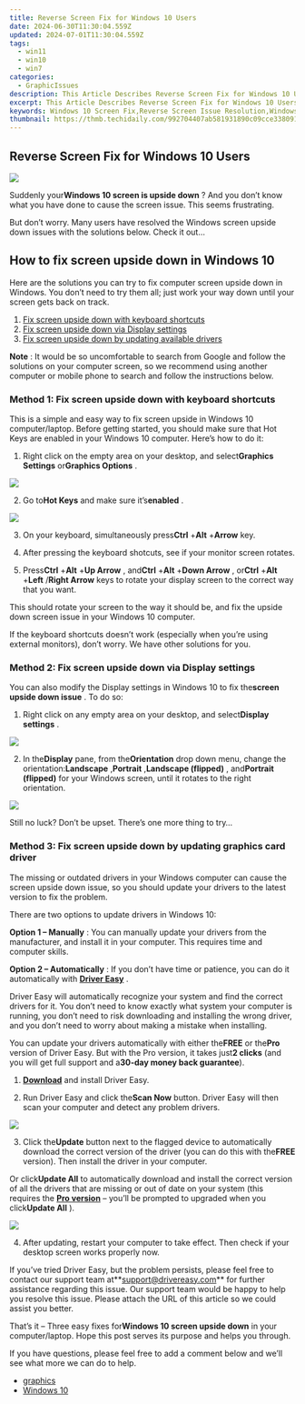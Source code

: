 ```yaml
---
title: Reverse Screen Fix for Windows 10 Users
date: 2024-06-30T11:30:04.559Z
updated: 2024-07-01T11:30:04.559Z
tags:
  - win11
  - win10
  - win7
categories:
  - GraphicIssues
description: This Article Describes Reverse Screen Fix for Windows 10 Users
excerpt: This Article Describes Reverse Screen Fix for Windows 10 Users
keywords: Windows 10 Screen Fix,Reverse Screen Issue Resolution,Windows 10 Display Troubleshooting,Ultimate Windows 10 Screen Repair Guide,Screen Fix for Windows 10 Free Tool,Windows 10 Display Optimization,Reverse Screen Malfunction Fixer Windows 10
thumbnail: https://thmb.techidaily.com/992704407ab581931890c09cce338091c04f10f6ec09034fcef1854347c08c6c.jpg
---
```


## Reverse Screen Fix for Windows 10 Users

![](https://images.drivereasy.com/wp-content/uploads/2018/06/img_5b16649a9fba1.jpg)

 Suddenly your**Windows 10 screen is upside down** ? And you don’t know what you have done to cause the screen issue. This seems frustrating.

 But don’t worry. Many users have resolved the Windows screen upside down issues with the solutions below. Check it out…

## How to fix screen upside down in Windows 10

 Here are the solutions you can try to fix computer screen upside down in Windows. You don’t need to try them all; just work your way down until your screen gets back on track.

1. [Fix screen upside down with keyboard shortcuts](#Fix1)
2. [Fix screen upside down via Display settings](#Fix2)
3. [Fix screen upside down by updating available drivers](#Fix3)

**Note** : It would be so uncomfortable to search from Google and follow the solutions on your computer screen, so we recommend using another computer or mobile phone to search and follow the instructions below.

###  Method 1: Fix screen upside down with keyboard shortcuts

 This is a simple and easy way to fix screen upside in Windows 10 computer/laptop. Before getting started, you should make sure that Hot Keys are enabled in your Windows 10 computer. Here’s how to do it:

 1) Right click on the empty area on your desktop, and select**Graphics Settings** or**Graphics Options** .

![](https://images.drivereasy.com/wp-content/uploads/2018/06/img_5b18e563d98db.jpg)

 2) Go to**Hot Keys** and make sure it’s**enabled** .

![](https://images.drivereasy.com/wp-content/uploads/2018/06/img_5b18e59b14930.jpg)

 3) On your keyboard, simultaneously press**Ctrl** +**Alt** +**Arrow** key.

 4) After pressing the keyboard shotcuts, see if your monitor screen rotates.

 5) Press**Ctrl** +**Alt** +**Up Arrow** , and**Ctrl** +**Alt** +**Down Arrow** , or**Ctrl** +**Alt** +**Left** /**Right Arrow** keys to rotate your display screen to the correct way that you want.

 This should rotate your screen to the way it should be, and fix the upside down screen issue in your Windows 10 computer.

 If the keyboard shortcuts doesn’t work (especially when you’re using external monitors), don’t worry. We have other solutions for you.

###  Method 2: Fix screen upside down via Display settings

 You can also modify the Display settings in Windows 10 to fix the**screen upside down issue** . To do so:

 1) Right click on any empty area on your desktop, and select**Display settings** .

![](https://images.drivereasy.com/wp-content/uploads/2018/06/img_5b1664f56b08b.jpg)

 2) In the**Display** pane, from the**Orientation** drop down menu, change the orientation:**Landscape** ,**Portrait** ,**Landscape (flipped)** , and**Portrait (flipped)** for your Windows screen, until it rotates to the right orientation.

![](https://images.drivereasy.com/wp-content/uploads/2018/06/img_5b16654b0c7e6.jpg)

 Still no luck? Don’t be upset. There’s one more thing to try…

###  Method 3: Fix screen upside down by updating graphics card driver

 The missing or outdated drivers in your Windows computer can cause the screen upside down issue, so you should update your drivers to the latest version to fix the problem.

There are two options to update drivers in Windows 10:

**Option 1 – Manually** : You can manually update your drivers from the manufacturer, and install it in your computer. This requires time and computer skills.

**Option 2 – Automatically** : If you don’t have time or patience, you can do it automatically with **[Driver Easy](https://tools.techidaily.com/drivereasy/download/)**  .

 Driver Easy will automatically recognize your system and find the correct drivers for it. You don’t need to know exactly what system your computer is running, you don’t need to risk downloading and installing the wrong driver, and you don’t need to worry about making a mistake when installing.

 You can update your drivers automatically with either the**FREE** or the**Pro** version of Driver Easy. But with the Pro version, it takes just**2 clicks** (and you will get full support and a**30-day money back guarantee**).

 1) **[Download](https://tools.techidaily.com/drivereasy/download/)**  and install Driver Easy.

 2) Run Driver Easy and click the**Scan Now** button. Driver Easy will then scan your computer and detect any problem drivers.

![](https://images.drivereasy.com/wp-content/uploads/2018/06/img_5b1665b20185d.jpg)

 3) Click the**Update** button next to the flagged device to automatically download the correct version of the driver (you can do this with the**FREE** version). Then install the driver in your computer.

 Or click**Update All** to automatically download and install the correct version of all the drivers that are missing or out of date on your system (this requires the **[Pro version](https://tools.techidaily.com/drivereasy/download/)**  – you’ll be prompted to upgraded when you click**Update All** ).

![](https://images.drivereasy.com/wp-content/uploads/2018/06/img_5b166616338a7.jpg)

 4) After updating, restart your computer to take effect. Then check if your desktop screen works properly now.

 If you’ve tried Driver Easy, but the problem persists, please feel free to contact our support team at**<support@drivereasy.com>** for further assistance regarding this issue. Our support team would be happy to help you resolve this issue. Please attach the URL of this article so we could assist you better.

  That’s it – Three easy fixes for**Windows 10 screen upside down** in your computer/laptop. Hope this post serves its purpose and helps you through.

 If you have questions, please feel free to add a comment below and we’ll see what more we can do to help.

* [graphics](https://tools.techidaily.com/drivereasy/download/)
* [Windows 10](https://tools.techidaily.com/drivereasy/download/)

<ins class="adsbygoogle"
     style="display:block"
     data-ad-format="autorelaxed"
     data-ad-client="ca-pub-7571918770474297"
     data-ad-slot="1223367746"></ins>



<ins class="adsbygoogle"
     style="display:block"
     data-ad-client="ca-pub-7571918770474297"
     data-ad-slot="8358498916"
     data-ad-format="auto"
     data-full-width-responsive="true"></ins>


